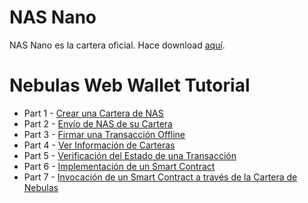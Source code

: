 # NAS Nano
NAS Nano es la cartera oficial. Hace download [aquí](https://nano.nebulas.io/index_en.html).

# Nebulas Web Wallet Tutorial 
- Part 1 - [Crear una Cartera de NAS](https://medium.com/nebulasio/creating-a-nas-wallet-9d01b5fa2df6)
- Part 2 - [Envío de NAS de su Cartera](https://medium.com/nebulasio/sending-nas-from-your-wallet-be1b958c4e5d)
- Part 3 - [Firmar una Transacción Offline](https://medium.com/nebulasio/signing-a-transaction-offline-ae8278f45201)
- Part 4 - [Ver Información de Carteras](https://medium.com/nebulasio/view-wallet-information-fcea3ea35d94)
- Part 5 - [Verificación del Estado de una Transacción](https://medium.com/nebulasio/check-tx-status-8dc7dd9b79de)
- Part 6 - [Implementación de un Smart Contract](https://medium.com/nebulasio/deploy-a-smart-contract-1e781e13c22e)
- Part 7 - [Invocación de un Smart Contract a través de la Cartera de Nebulas](https://medium.com/nebulasio/call-a-smart-contract-on-nebulas-3522038aec18)
